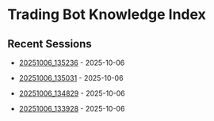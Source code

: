 # Trading Bot Knowledge Index

## Recent Sessions
- [20251006_135236](performance/performance_20251006_135236.md) - 2025-10-06

- [20251006_135031](performance/performance_20251006_135031.md) - 2025-10-06

- [20251006_134829](performance/performance_20251006_134829.md) - 2025-10-06

- [20251006_133928](performance/performance_20251006_133928.md) - 2025-10-06

